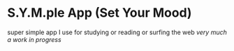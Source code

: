 # S.Y.M.ple App (Set Your Mood)
super simple app I use for studying or reading or surfing the web
*very much a work in progress*
